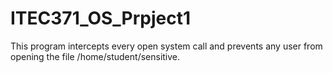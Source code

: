 # ITEC371_OS_Prpject1
This program intercepts every open system call and prevents any user from opening the file /home/student/sensitive. 
